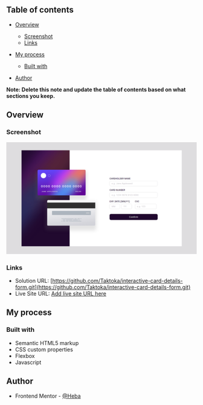 ## Table of contents

- [Overview](#overview)

  - [Screenshot](#screenshot)
  - [Links](#links)

- [My process](#my-process)
  - [Built with](#built-with)
- [Author](#author)

**Note: Delete this note and update the table of contents based on what sections you keep.**

## Overview

### Screenshot

![](./design/ScreenShot%20-desktop.png)

### Links

- Solution URL: [https://github.com/Taktoka/interactive-card-details-form.git](https://github.com/Taktoka/interactive-card-details-form.git)
- Live Site URL: [Add live site URL here](https://your-live-site-url.com)

## My process

### Built with

- Semantic HTML5 markup
- CSS custom properties
- Flexbox
- Javascript

## Author

- Frontend Mentor - [@Heba](https://www.frontendmentor.io/profile/Heba)
